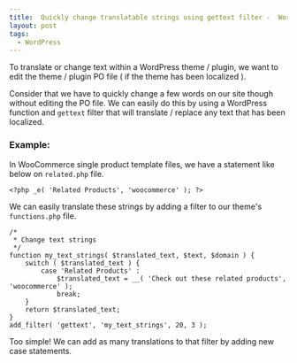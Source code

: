 ```yaml
---
title:  Quickly change translatable strings using gettext filter -  WordPress
layout: post
tags:
  - WordPress
---
```


To translate or change text within a WordPress theme / plugin, we want to edit the theme / plugin PO file ( if the theme has been localized ).

Consider that we have to quickly change a few words on our site though without editing the PO file. We can easily do this by using a WordPress function and `gettext` filter that will translate / replace any text that has been localized.

### Example:

In WooCommerce single product template files, we have a statement like below on `related.php` file. 

	<?php _e( 'Related Products', 'woocommerce' ); ?>

We can easily translate these strings by adding a filter to our theme's `functions.php` file.


	/*
	 * Change text strings
	 */
	function my_text_strings( $translated_text, $text, $domain ) {
		switch ( $translated_text ) {
			case 'Related Products' :
				$translated_text = __( 'Check out these related products', 'woocommerce' );
				break;
		}
		return $translated_text;
	}
	add_filter( 'gettext', 'my_text_strings', 20, 3 );
	
Too simple! We can add as many translations to that filter by adding new case statements.
